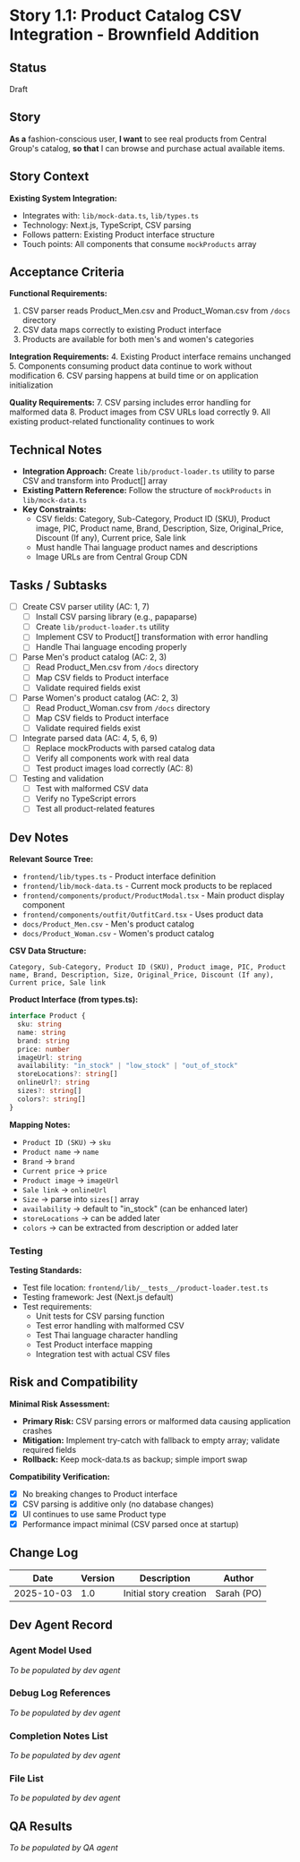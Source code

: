 # Story 1.1: Product Catalog CSV Integration - Brownfield Addition

## Status
Draft

## Story

**As a** fashion-conscious user,
**I want** to see real products from Central Group's catalog,
**so that** I can browse and purchase actual available items.

## Story Context

**Existing System Integration:**
- Integrates with: `lib/mock-data.ts`, `lib/types.ts`
- Technology: Next.js, TypeScript, CSV parsing
- Follows pattern: Existing Product interface structure
- Touch points: All components that consume `mockProducts` array

## Acceptance Criteria

**Functional Requirements:**
1. CSV parser reads Product_Men.csv and Product_Woman.csv from `/docs` directory
2. CSV data maps correctly to existing Product interface
3. Products are available for both men's and women's categories

**Integration Requirements:**
4. Existing Product interface remains unchanged
5. Components consuming product data continue to work without modification
6. CSV parsing happens at build time or on application initialization

**Quality Requirements:**
7. CSV parsing includes error handling for malformed data
8. Product images from CSV URLs load correctly
9. All existing product-related functionality continues to work

## Technical Notes

- **Integration Approach:** Create `lib/product-loader.ts` utility to parse CSV and transform into Product[] array
- **Existing Pattern Reference:** Follow the structure of `mockProducts` in `lib/mock-data.ts`
- **Key Constraints:**
  - CSV fields: Category, Sub-Category, Product ID (SKU), Product image, PIC, Product name, Brand, Description, Size, Original_Price, Discount (If any), Current price, Sale link
  - Must handle Thai language product names and descriptions
  - Image URLs are from Central Group CDN

## Tasks / Subtasks

- [ ] Create CSV parser utility (AC: 1, 7)
  - [ ] Install CSV parsing library (e.g., papaparse)
  - [ ] Create `lib/product-loader.ts` utility
  - [ ] Implement CSV to Product[] transformation with error handling
  - [ ] Handle Thai language encoding properly
- [ ] Parse Men's product catalog (AC: 2, 3)
  - [ ] Read Product_Men.csv from `/docs` directory
  - [ ] Map CSV fields to Product interface
  - [ ] Validate required fields exist
- [ ] Parse Women's product catalog (AC: 2, 3)
  - [ ] Read Product_Woman.csv from `/docs` directory
  - [ ] Map CSV fields to Product interface
  - [ ] Validate required fields exist
- [ ] Integrate parsed data (AC: 4, 5, 6, 9)
  - [ ] Replace mockProducts with parsed catalog data
  - [ ] Verify all components work with real data
  - [ ] Test product images load correctly (AC: 8)
- [ ] Testing and validation
  - [ ] Test with malformed CSV data
  - [ ] Verify no TypeScript errors
  - [ ] Test all product-related features

## Dev Notes

**Relevant Source Tree:**
- `frontend/lib/types.ts` - Product interface definition
- `frontend/lib/mock-data.ts` - Current mock products to be replaced
- `frontend/components/product/ProductModal.tsx` - Main product display component
- `frontend/components/outfit/OutfitCard.tsx` - Uses product data
- `docs/Product_Men.csv` - Men's product catalog
- `docs/Product_Woman.csv` - Women's product catalog

**CSV Data Structure:**
```
Category, Sub-Category, Product ID (SKU), Product image, PIC, Product name, Brand, Description, Size, Original_Price, Discount (If any), Current price, Sale link
```

**Product Interface (from types.ts):**
```typescript
interface Product {
  sku: string
  name: string
  brand: string
  price: number
  imageUrl: string
  availability: "in_stock" | "low_stock" | "out_of_stock"
  storeLocations?: string[]
  onlineUrl?: string
  sizes?: string[]
  colors?: string[]
}
```

**Mapping Notes:**
- `Product ID (SKU)` → `sku`
- `Product name` → `name`
- `Brand` → `brand`
- `Current price` → `price`
- `Product image` → `imageUrl`
- `Sale link` → `onlineUrl`
- `Size` → parse into `sizes[]` array
- `availability` → default to "in_stock" (can be enhanced later)
- `storeLocations` → can be added later
- `colors` → can be extracted from description or added later

### Testing

**Testing Standards:**
- Test file location: `frontend/lib/__tests__/product-loader.test.ts`
- Testing framework: Jest (Next.js default)
- Test requirements:
  - Unit tests for CSV parsing function
  - Test error handling with malformed CSV
  - Test Thai language character handling
  - Test Product interface mapping
  - Integration test with actual CSV files

## Risk and Compatibility

**Minimal Risk Assessment:**
- **Primary Risk:** CSV parsing errors or malformed data causing application crashes
- **Mitigation:** Implement try-catch with fallback to empty array; validate required fields
- **Rollback:** Keep mock-data.ts as backup; simple import swap

**Compatibility Verification:**
- [x] No breaking changes to Product interface
- [x] CSV parsing is additive only (no database changes)
- [x] UI continues to use same Product type
- [x] Performance impact minimal (CSV parsed once at startup)

## Change Log

| Date | Version | Description | Author |
|------|---------|-------------|--------|
| 2025-10-03 | 1.0 | Initial story creation | Sarah (PO) |

## Dev Agent Record

### Agent Model Used
_To be populated by dev agent_

### Debug Log References
_To be populated by dev agent_

### Completion Notes List
_To be populated by dev agent_

### File List
_To be populated by dev agent_

## QA Results
_To be populated by QA agent_
